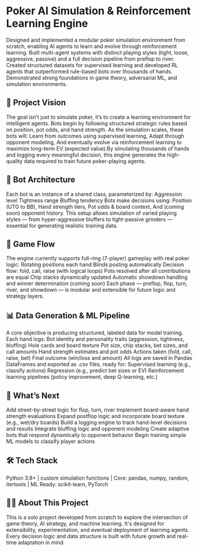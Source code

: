 # Poker AI Simulation & Reinforcement Learning Engine

Designed and implemented a modular poker simulation environment from scratch, enabling AI agents to learn and evolve through reinforcement learning. Built multi-agent systems with distinct playing styles (tight, loose, aggressive, passive) and a full decision pipeline from preflop to river. Created structured datasets for supervised learning and developed RL agents that outperformed rule-based bots over thousands of hands. Demonstrated strong foundations in game theory, adversarial ML, and simulation environments.

## 🎯 Project Vision
The goal isn’t just to simulate poker, it’s to create a learning environment for intelligent agents. Bots begin by following structured strategic rules based on position, pot odds, and hand strength. As the simulation scales, these bots will:
Learn from outcomes using supervised learning, Adapt through opponent modeling, And eventually evolve via reinforcement learning to maximize long-term EV (expected value).By simulating thousands of hands and logging every meaningful decision, this engine generates the high-quality data required to train future poker-playing agents.

## 🤖 Bot Architecture
Each bot is an instance of a shared class, parameterized by:
Aggression level
Tightness range
Bluffing tendency
Bots make decisions using:
Position (UTG to BB),
Hand strength tiers,
Pot odds & board context,
And (coming soon) opponent history.
This setup allows simulation of varied playing styles — from hyper-aggressive bluffers to tight-passive grinders — essential for generating realistic training data.

## 🔁 Game Flow
The engine currently supports full-ring (7-player) gameplay with real poker logic:
Rotating positions each hand
Blinds posting automatically
Decision flow: fold, call, raise (with logical loops)
Pots resolved after all contributions are equal
Chip stacks dynamically updated
Automatic showdown handling and winner determination (coming soon)
Each phase — preflop, flop, turn, river, and showdown — is modular and extensible for future logic and strategy layers.

## 📊 Data Generation & ML Pipeline
A core objective is producing structured, labeled data for model training. Each hand logs:
Bot identity and personality traits (aggression, tightness, bluffing)
Hole cards and board texture
Pot size, chip stacks, bet sizes, and call amounts
Hand strength estimates and pot odds
Actions taken (fold, call, raise, bet)
Final outcome (win/loss and amount)
All logs are saved in Pandas DataFrames and exported as .csv files, ready for:
Supervised learning (e.g., classify actions)
Regression (e.g., predict bet sizes or EV)
Reinforcement learning pipelines (policy improvement, deep Q-learning, etc.)

## 🚀 What’s Next
Add street-by-street logic for flop, turn, river
Implement board-aware hand strength evaluations
Expand postflop logic and incorporate board texture (e.g., wet/dry boards)
Build a logging engine to track hand-level decisions and results
Integrate bluffing logic and opponent modeling
Create adaptive bots that respond dynamically to opponent behavior
Begin training simple ML models to classify player actions

## 🛠 Tech Stack
Python 3.8+ |
custom simulation functions |
Core: pandas, numpy, random, itertools |
ML Ready: scikit-learn, PyTorch

## 👨‍💻 About This Project
This is a solo project developed from scratch to explore the intersection of game theory, AI strategy, and machine learning. It's designed for extensibility, experimentation, and eventual deployment of learning agents. Every decision logic and data structure is built with future growth and real-time adaptation in mind.

